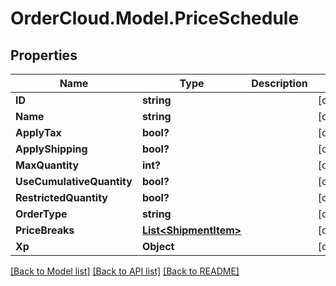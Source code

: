 # OrderCloud.Model.PriceSchedule
## Properties

Name | Type | Description | Notes
------------ | ------------- | ------------- | -------------
**ID** | **string** |  | [optional] 
**Name** | **string** |  | [optional] 
**ApplyTax** | **bool?** |  | [optional] 
**ApplyShipping** | **bool?** |  | [optional] 
**MaxQuantity** | **int?** |  | [optional] 
**UseCumulativeQuantity** | **bool?** |  | [optional] 
**RestrictedQuantity** | **bool?** |  | [optional] 
**OrderType** | **string** |  | [optional] 
**PriceBreaks** | [**List&lt;ShipmentItem&gt;**](ShipmentItem.md) |  | [optional] 
**Xp** | **Object** |  | [optional] 

[[Back to Model list]](../README.md#documentation-for-models) [[Back to API list]](../README.md#documentation-for-api-endpoints) [[Back to README]](../README.md)

